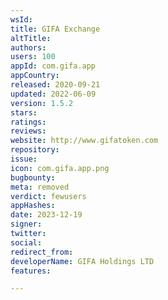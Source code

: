 ```yaml
---
wsId: 
title: GIFA Exchange
altTitle: 
authors: 
users: 100
appId: com.gifa.app
appCountry: 
released: 2020-09-21
updated: 2022-06-09
version: 1.5.2
stars: 
ratings: 
reviews: 
website: http://www.gifatoken.com
repository: 
issue: 
icon: com.gifa.app.png
bugbounty: 
meta: removed
verdict: fewusers
appHashes: 
date: 2023-12-19
signer: 
twitter: 
social: 
redirect_from: 
developerName: GIFA Holdings LTD
features: 

---
```


